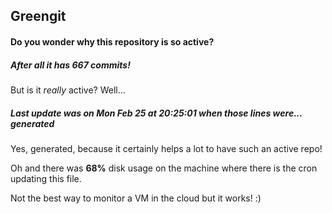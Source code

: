 ## Greengit

#### Do you wonder why this repository is so active?

##### After all it has 667 commits!

But is it *really* active? Well...

##### Last update was on Mon Feb 25 at 20:25:01 when those lines were... generated

Yes, generated, because it certainly helps a lot to have such an active repo!

Oh and there was **68%** disk usage on the machine
where there is the cron updating this file.

Not the best way to monitor a VM in the cloud but it works! :)
